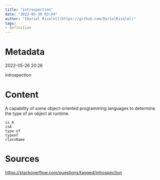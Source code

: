 ```yaml
---
title: "introspection"
date: "2022-05-30 03:44"
author: "[Doriel Rivalet](https://github.com/DorielRivalet)"
tags:
- definition
---
```



# Metadata
2022-05-26 20:26

introspection

# Content
A capability of some object-oriented programming languages to determine the type of an object at runtime.

```text
is_A
isA
type of
typeof
className
```

# Sources
https://stackoverflow.com/questions/tagged/introspection